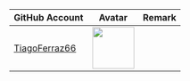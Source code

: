 | GitHub Account                                    | Avatar                                                                                                                 | Remark   |
|---------------------------------------------------|------------------------------------------------------------------------------------------------------------------------|----------|
| [TiagoFerraz66](https://github.com/TiagoFerraz66) | <a href="https://github.com/TiagoFerraz66"><img src="https://github.com/TiagoFerraz66.png" width=75px height=75px></a> |          |